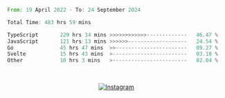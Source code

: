 <!--START_SECTION:waka-->

```rust
From: 19 April 2022 - To: 24 September 2024

Total Time: 483 hrs 59 mins

TypeScript       229 hrs 34 mins >>>>>>>>>>>>-------------   46.47 %
JavaScript       121 hrs 13 mins >>>>>>-------------------   24.54 %
Go               45 hrs 47 mins  >>-----------------------   09.27 %
Svelte           15 hrs 43 mins  >------------------------   03.18 %
Other            10 hrs 3 mins   >------------------------   02.04 %
```

<!--END_SECTION:waka-->


<!-- &nbsp;<div align="center">
  [![Spotify](https://supakorn-spotify.vercel.app/api/spotify?background_color=0d1117&border_color=ffffff)](https://open.spotify.com/user/314ljfgc3h2e3vrqtbm3tq35t5zq?si=f93b8de147494e3a)  
</div>
-->

&nbsp;<div align="center">
  [![Instagram](https://img.shields.io/badge/Instagram-E4405F?style=for-the-badge&logo=instagram&logoColor=white)](https://www.instagram.com/supakornigm/)
</div>


